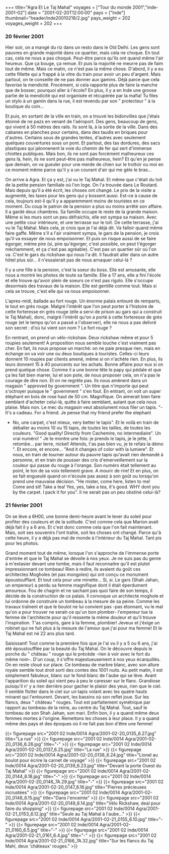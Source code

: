 +++
title="Agra Et Le Taj Mahal"
voyages = ["Tour du monde 2001","inde-2001-02"]
date = "2001-02-20T12:00:00"
pays = ["Inde"]
thumbnail="header/inde20010218/2.jpg"
pays_weight = 202
voyages_weight = 202
+++
### 20 février 2001


Hier soir, on a mangé du riz dans un resto dans le Old Delhi. Les gens sont
pauvres en grande majorité dans ce quartier, mais cela ne choque. En tout cas,
cela ne nous a pas choqué. Peut-être parce qu'ils ont quand même l'air heureux.
Que ça bouge, ça remue. Et puis la majorité ne meurre pas de faim tout de même.
Mais ce matin, ce n'est pas la même chose. D'abord, il y a eu cette fillette
qui a frappé à la vitre du train pour avoir un peu d'argent. Mais partout, on
te conseille de ne pas donner aux gamins. Déjà parce que cela favorise la mendicité.
Frocément, si cela rapporte plus de faire la manche que de bosser, pourquoi
aller à l'école? En plus, il y a en Inde une groose partie de la mendicité qui
est organisée et récupérée par la mafia! Tu files un stylo à un gamin dans la
rue, il est revendu par son " protecteur " à la boutique du coin...

Et puis, en sortant de la ville en train, on a trouvé les bidonvilles que j'étais
étonné de ne pazs en venant de l'aéroport. Des gens, beaucoup de gens, qui vivent
à 50 mètres des rails. Ils sont là, à la sortie de la ville. Dans des cabanes
en planches pour certains, dans des taudis en briques pour d'autres. Certains
sous de grandes tentes, d'autres avec seulement quelques couvertures sous un
pont. Et partout, des tas dordures, des sacs plastiques qui jalonnenent la voie
du chemin de fer qui sert d'immense chiottes publiques. Mais bon, ils ne sont
pas forcèment malheureux ces gens là, hein, ils ne sont peut-être pas malheureux,
hein? Et qu'en je pense que demain, on va gueuler pour une merde de chien sur
le trottoir ou moi en ce moment même parce qu'il y a un courant d'air qui me
gèle le bras...

On arrive à Agra. Et ça y est, j'ai vu le Taj Mahal. Et même que c'était du
toit de la petite pension familiale où l'on loge. On l'a trouvée dans Le Routard.
Mais depuis qu'il a été écrit, les choses ont changé. Le prix de la visite a
augmenté, les taxes pour les gens qui y bossent aussi. Est-ce à cause de cela,
toujours est-il qu'il y a apparemment moins de touristes en ce moment. Du coup
le patron de la pension a plus ou moins arrêté son affaire. Il a gardé deux
chambres. Sa famille occupe le reste de la grande maison. Même si les murs sont
un peu défraichis, elle est sympa sa maison. Avec une petite cour intérieure,
et une terrasse sur le toit. De cette terrasse, j'ai vu le Taj Mahal. Mais cela,
je crois que je l'ai déjà dit. Va falloir quand même faire gaffe. Même s'il
a l'air vraiment sympa, le gars de la pension, je crois qu'il va essayer de
nous empoisonner. Et puis on risque aussi de se faire égorger, même pire (si,
pire qu'égorger, c'est possible, on peut t'égorger méchamment, et ça c'est pas
agréable). C'est pas un quartier sûr où l'on va. C'est le gars du rickshaw qui
nous l'a dit. Il faudrait aller dans un autre hôtel plus sûr... il n'essaierait
pas de nous arnaquer celui-là ?

Il y a une fille à la pension, c'est la soeur du boss. Elle est amusante, elle
nous a montré les photos de toute sa famille. Elle a 17 ans, elle a fini l'école
et elle trouve qu'avoir plein de soeurs ce n'est pas rigolo. Elle s'occupe desormais
des travaux de la maison. Elle est gentille comme tout. Mais si cela se trouve,
c'est elle qui va nous empoisonner. 

L'apres-midi, ballade au fort rouge. Un énorme palais entouré de remparts,
le tout en grès rouge. Malgré l'intérêt que l'on peut porter à l'histoire de
cette forteresse en grès rouge (elle a servi de prison au gars qui a construit
le Taj Mahal), donc, malgré l'intérêt qu'on a porté à cette forteresse de grès
rouge (et le temps qu'on a passé a l'observer), elle ne nous a pas delivré son
secret : d'où lui vient son nom ? Le fort rouge ?

En rentrant, on prend un vélo-rickshaw. Deux rickshaw même et pour 5 roupies
seulement! A proposition nous semble louche c'est vraiment pas cher. En fait,
ils nous propose un marché: on ne paie presque rien, mais en échange on va voir
une ou deux boutiques à touristes. Celles-ci leurs donnent 10 roupies par clients
amené, même si on n'achète rien. En plus, ils leurs donnent 15 à 40 pourcents
sur les achats. Bonne affaire pour eux si on prend quelque chose. Comme il a
une bonne tête le papy qui pédale et que ça les fait bien marrer, lui et son
pote, de nous proposer cela, on n'a pas le courage de dire non. Et on ne regrète
pas. Ils nous amènent dans un magasin " approved by government ". Un titre que
n'importe qui peut s'octroyer puisque le " government " s'en fout. En entrant,
on voit un super éléphant en bois de rose haut de 50 cm. Magnifique. On aimerait
bien faire semblant d'acheter celui-là, quitte à faire semblant, autant que
cela nous plaise. Mais non. Le mec du magasin veut absolument nous filer un
tapis. "- It's a cadeau. For a friend. Je pense that my friend prefer the elephant
- No, une carpet, c'est mieux, very better le tapis". Et le voilà en train de
déballer au moins 10 ou 15 tapis, de toutes les tailles, de toutes les couleurs.
"Good quality! Directly from Cachemire, no intermediaire". Un vrai numéro! "
Je te montre une fois: je prends le tapis, je le jette, il retombe... par terre,
nickel! Attends, t'as pas bien vu, je te refais la démo ". Et encore, et encore...
"And it changes of color with la lumiere". Et nous, en train de tourner autour
du pauvre tapis qu'avait rien demandé à personne, et en train de pousser des
cris d'emerveillement sur la couleur qui passe du rouge à l'orange. Son numéro
était tellement au point, le ton de sa voix tellement grave. A mourir de rire!
Et en plus, on se fait engueulé quand on n'écoute pas assez à son goût ou lorsqu'on
prend une mauvaise décision. "He mister, come here, listen to me! Come and sit!
Take a tea! Yes, yes, take a tea, it's good. WHY dont you by the carpet. I pack
it for you". Il ne serait pas un peu obstiné celui-là? 

### 21 février 2001

On se lève a 6H00, une bonne demi-heure avant le lever du soleil pour profiter
des couleurs et de la solitude. C'est comme cela que Marion avait déjà fait
il y a 6 ans. Et c'est donc comme cela que l'on fait maintenant. Mais, soit
ses souvenirs l'ont trahie, soit les choses ont changé. Parce qu'à cette heure,
il y a déjà pas mal de monde à l'intérieur du Taj Mahal. Tant pis pour les photos.


Grand moment tout de même, lorsque l'on s'approche de l'immense porte d'entrée
et que le Taj Mahal se dévoile à nos yeux. Je ne suis pas du genre à m'extasier
devant une tombe, mais il faut reconnaitre qu'il est plutot impressionnant ce
tombeau! Rien à redire, ils avaient du goût ces architectes Mogholes (et pas
mongoles) qui ont conçu ce monument époustoufflant. Et tout cela pour une minette...
Si, si. Le gars (Shah Jahan, un empereur) a perdu sa femme magnifique dont il
était éperdument amoureux. Fou de chagrin et ne sachant pas quoi faire de son
temps, il décide de la construction de ce palais. Il convoque un architecte
moghole et lui ordonne de construire un tombeau à la mesure de sa peine. Comme
les travaux traînent et que le boulot ne lui convient pas -pas étonnant, vu
le mal qu'on a pour trouver ne serait-ce qu'un bon plomber- l'empereur tue la
femme de l'architecte pour qu'il ressente la même douleur et qu'il trouve l'inspiration.
T'as compris, gare à ta femme, plombier! Jeveux et j'éxige un robinet qui ne
fuit plus à la mesure de l'amour que j'ai pour ma femme! Et le Taj Mahal est
né 22 ans plus tard. 

Saisissant! Tout comme la première fois que je l'ai vu il y a 5 ou 6 ans, j'ai
été époustoufflée par la beauté du Taj Mahal. On le découvre depuis le porche
du " château " rouge qui le précède -rien à voir avec le fort du même nom-.
D'un coup, il s'offre majestueusement à nos yeux écarquillés. On en reste cloué
sur place. Ce tombeau de marbre blanc, avec son allure royale semble tout droit
sorti des contes des 1001 nuits. Au petit matin, il est simplement fabuleux,
blanc sur le fond blanc de l'aube qui se lève. Avant l'apparition du soleil
qui vient peu à peu le caresser sur le flanc. Grandiose puisqu'il n' y a rien
derrière pour gacher le plaisir des yeux, rien que le ciel. Il semble flotter
dans le ciel sur un tapis volant avec les quatre hauts minaret qui l'entourent.
Devant, les bassins où son reflet joue. Sur les flancs, deux " château " rouges.
Tout est parfaitement symétrique par rapport au tombeau de la reine, au centre
du Taj Mahal. Tout, sauf le tombeau de son Shah Jahan, son mari. Enfin bon,
il y a quand même deux femmes mortes à l'origine. Remettons les choses à leur
place. Il y a quand même des pays et des époques où il ne fait pas bon d'être
une femme!


<div id="TOTO">{{< figurepage src="2001 02 Inde/0014 Agra/2001-02-20_0135_6.27.jpg" title="La rue"  >}}
{{< figurepage src="2001 02 Inde/0014 Agra/2001-02-20_0136_6.26.jpg" title="-"  >}}
{{< figurepage src="2001 02 Inde/0014 Agra/2001-02-20_0137_6.25.jpg" title="La rue"  >}}
{{< figurepage src="2001 02 Inde/0014 Agra/2001-02-20_0138_6.24.jpg" title="Lionel au boulot pour écrire la carnet de voyage"  >}}
{{< figurepage src="2001 02 Inde/0014 Agra/2001-02-20_0139_6.23.jpg" title="Devant la porte Ouest du Taj Mahal"  >}}
{{< figurepage src="2001 02 Inde/0014 Agra/2001-02-20_0144_6.18.jpg" title="-"  >}}
{{< figurepage src="2001 02 Inde/0014 Agra/2001-02-20_0146_7A.29.jpg" title="-"  >}}
{{< figurepage src="2001 02 Inde/0014 Agra/2001-02-20_0147_6.16.jpg" title="Pierres précieuses incrustées"  >}}
{{< figurepage src="2001 02 Inde/0014 Agra/2001-02-20_0148_6.15.jpg" title="Dans l'enceinte"  >}}
{{< figurepage src="2001 02 Inde/0014 Agra/2001-02-20_0149_6.14.jpg" title="Vélo Rickshaw, deal pour faire du shopping"  >}}
{{< figurepage src="2001 02 Inde/0014 Agra/2001-02-21_0153_6.12.jpg" title="Seule au Taj Mahal à l'aube…"  >}}
{{< figurepage src="2001 02 Inde/0014 Agra/2001-02-21_0155_6.10.jpg" title="-"  >}}
{{< figurepage src="2001 02 Inde/0014 Agra/2001-02-21_0160_6.5.jpg" title="-"  >}}
{{< figurepage src="2001 02 Inde/0014 Agra/2001-02-21_0161_6.4.jpg" title="-"  >}}
{{< figurepage src="2001 02 Inde/0014 Agra/2001-02-21_0166_7A.32.jpg" title="Sur les flancs du Taj Mahl, deux 'châteaux' rouges."  >}}
</DIV>

